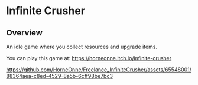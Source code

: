 # Infinite Crusher
## Overview
An idle game where you collect resources and upgrade items.

You can play this game at: https://horneonne.itch.io/infinite-crusher

https://github.com/HorneOnne/Freelance_InfiniteCrusher/assets/65548001/88364aea-c8ed-4529-8a5b-6cff98be7bc3


